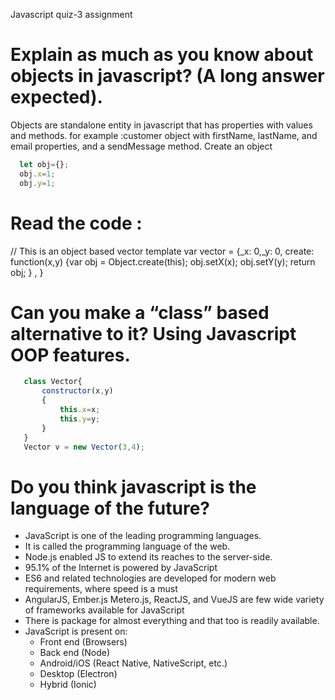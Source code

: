 Javascript quiz-3 assignment

# Explain as much as you know about objects in javascript? (A long answer expected).

Objects are standalone entity in javascript that has properties with values and methods.
for example :customer object with firstName, lastName, and email properties, and a sendMessage method.
Create an object

```Javascript
  let obj={};
  obj.x=1;
  obj.y=1;

```

# Read the code :

// This is an object based vector template
var vector =
{\_x: 0,\_y: 0,
create: function(x,y)
{var obj = Object.create(this);
obj.setX(x);
obj.setY(y);
return obj;
}
,
}

# Can you make a “class” based alternative to it? Using Javascript OOP features.

```JavaScript
   class Vector{
       constructor(x,y)
       {
           this.x=x;
           this.y=y;
       }
   }
   Vector v = new Vector(3,4);
```

# Do you think javascript is the language of the future?

- JavaScript is one of the leading programming languages.
- It is called the programming language of the web.
- Node.js enabled JS to extend its reaches to the server-side.
- 95.1% of the Internet is powered by JavaScript
- ES6 and related technologies are developed for modern web requirements, where speed is a must
- AngularJS, Ember.js Metero.js, ReactJS, and VueJS are few wide variety of frameworks available for JavaScript
- There is package for almost everything and that too is readily available.
- JavaScript is present on:
  - Front end (Browsers)
  - Back end (Node)
  - Android/iOS (React Native, NativeScript, etc.)
  - Desktop (Electron)
  - Hybrid (Ionic)
